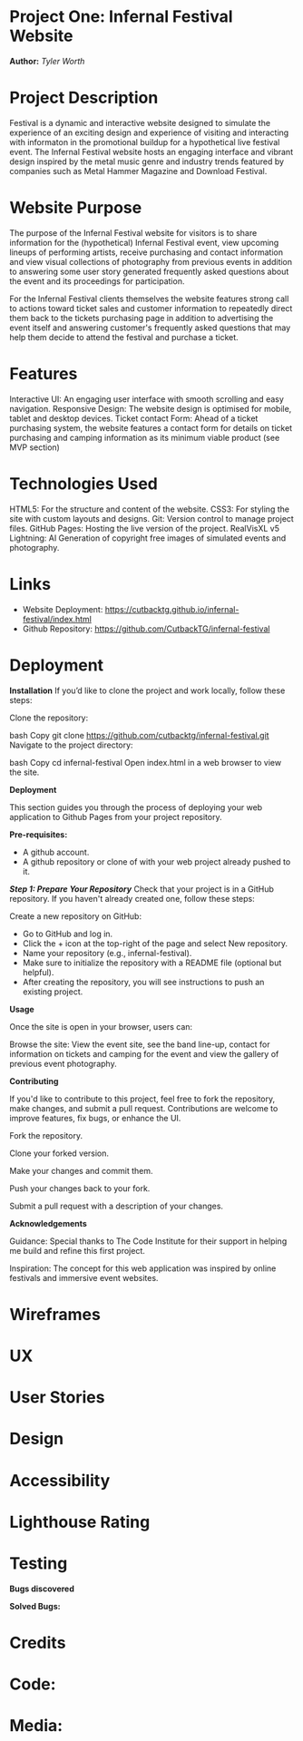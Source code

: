 Project One: Infernal Festival Website
======================================
**Author:** *Tyler Worth*

# Project Description

Festival is a dynamic and interactive website designed to simulate the experience of an exciting design and experience of visiting and interacting with informaton in the promotional buildup for a hypothetical live festival event.
The Infernal Festival website hosts an engaging interface and vibrant design inspired by the metal music genre and industry trends featured by companies such as Metal Hammer Magazine and Download Festival.

# Website Purpose

The purpose of the Infernal Festival website for visitors is to share information for the (hypothetical) Infernal Festival event, view upcoming lineups of performing artists, receive purchasing and contact information and view visual collections of photography from previous events in addition to answering some user story generated frequently asked questions about the event and its proceedings for participation.

For the Infernal Festival clients themselves the website features strong call to actions toward ticket sales and customer information to repeatedly direct them back to the tickets purchasing page in addition to advertising the event itself and answering customer's frequently asked questions that may help them decide to attend the festival and purchase a ticket.

# Features

Interactive UI: An engaging user interface with smooth scrolling and easy navigation.
Responsive Design: The website design is optimised for mobile, tablet and desktop devices.
Ticket contact Form: Ahead of a ticket purchasing system, the website features a contact form for details on ticket purchasing and camping information as its minimum viable product (see MVP section)

# Technologies Used

HTML5: For the structure and content of the website.
CSS3: For styling the site with custom layouts and designs.
Git: Version control to manage project files.
GitHub Pages: Hosting the live version of the project.
RealVisXL v5 Lightning: AI Generation of copyright free images of simulated events and photography.

# Links

- Website Deployment: https://cutbacktg.github.io/infernal-festival/index.html
- Github Repository: https://github.com/CutbackTG/infernal-festival

# Deployment

**Installation**
If you’d like to clone the project and work locally, follow these steps:

Clone the repository:

bash
Copy
git clone https://github.com/cutbacktg/infernal-festival.git
Navigate to the project directory:

bash
Copy
cd infernal-festival
Open index.html in a web browser to view the site.

**Deployment**

This section guides you through the process of deploying your web application to Github Pages from your project repository.

**Pre-requisites:**
- A github account.
- A github repository or clone of with your web project already pushed to it.

***Step 1: Prepare Your Repository***
Check that your project is in a GitHub repository. If you haven't already created one, follow these steps:

Create a new repository on GitHub:
- Go to GitHub and log in.
- Click the + icon at the top-right of the page and select New repository.
- Name your repository (e.g., infernal-festival).
- Make sure to initialize the repository with a README file (optional but helpful).
- After creating the repository, you will see instructions to push an existing project.

**Usage**

Once the site is open in your browser, users can:

Browse the site: View the event site, see the band line-up, contact for information on tickets and camping for the event and view the gallery of previous event photography.

**Contributing**

If you'd like to contribute to this project, feel free to fork the repository, make changes, and submit a pull request. Contributions are welcome to improve features, fix bugs, or enhance the UI.

Fork the repository.

Clone your forked version.

Make your changes and commit them.

Push your changes back to your fork.

Submit a pull request with a description of your changes.

**Acknowledgements**

Guidance: Special thanks to The Code Institute for their support in helping me build and refine this first project.

Inspiration: The concept for this web application was inspired by online festivals and immersive event websites.

# Wireframes

# UX 

# User Stories

# Design

# Accessibility

# Lighthouse Rating

# Testing

**Bugs discovered**

**Solved Bugs:**

# Credits

# Code:

# Media: